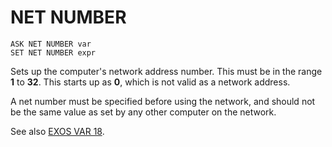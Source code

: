 # NET NUMBER

`ASK NET NUMBER var`  
`SET NET NUMBER expr`

Sets up the computer's network address number. This must be in the range **1** to **32**. This starts up as **0**, which is not valid as a network address.

A net number must be specified before using the network, and should not be the same value as set by any other computer on the network.

See also [EXOS VAR 18](../exos-info/exos-variables/exos_var18.md).   
